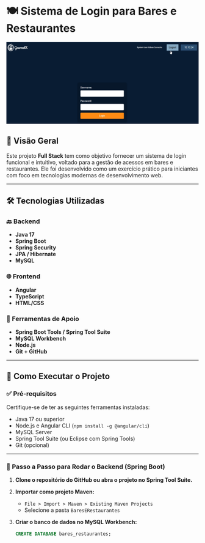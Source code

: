 # 🍽️ Sistema de Login para Bares e Restaurantes

![Capa do Projeto](SistemasBares&Restaurantess.png)

## 📌 Visão Geral

Este projeto **Full Stack** tem como objetivo fornecer um sistema de login funcional e intuitivo, voltado para a gestão de acessos em bares e restaurantes. Ele foi desenvolvido como um exercício prático para iniciantes com foco em tecnologias modernas de desenvolvimento web.

---

## 🛠️ Tecnologias Utilizadas

### 🔙 Backend
- **Java 17**
- **Spring Boot**
- **Spring Security**
- **JPA / Hibernate**
- **MySQL**

### 🌐 Frontend
- **Angular**
- **TypeScript**
- **HTML/CSS**

### 🧰 Ferramentas de Apoio
- **Spring Boot Tools / Spring Tool Suite**
- **MySQL Workbench**
- **Node.js**
- **Git + GitHub**

---

## 🚀 Como Executar o Projeto

### ✅ Pré-requisitos

Certifique-se de ter as seguintes ferramentas instaladas:

- Java 17 ou superior
- Node.js e Angular CLI (`npm install -g @angular/cli`)
- MySQL Server
- Spring Tool Suite (ou Eclipse com Spring Tools)
- Git (opcional)

---

### 🧪 Passo a Passo para Rodar o Backend (Spring Boot)

1. **Clone o repositório do GitHub ou abra o projeto no Spring Tool Suite.**

2. **Importar como projeto Maven:**
   - `File > Import > Maven > Existing Maven Projects`
   - Selecione a pasta `BaresERestaurantes`

3. **Criar o banco de dados no MySQL Workbench:**
   ```sql
   CREATE DATABASE bares_restaurantes;
